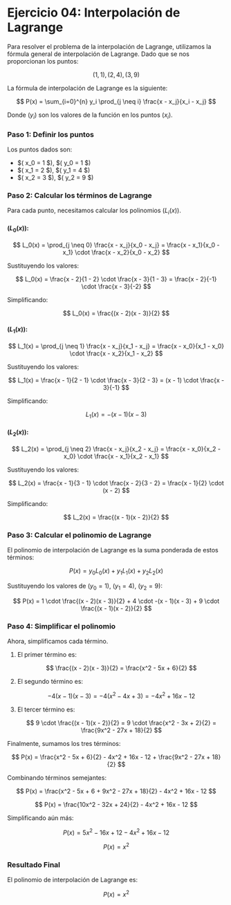 # Ejercicio 04: Interpolación de Lagrange
Para resolver el problema de la interpolación de Lagrange, utilizamos la fórmula general de interpolación de Lagrange. Dado que se nos proporcionan los puntos:

$$
(1, 1), (2, 4), (3, 9)
$$

La fórmula de interpolación de Lagrange es la siguiente:

$$
P(x) = \sum_{i=0}^{n} y_i \prod_{j \neq i} \frac{x - x_j}{x_i - x_j}
$$

Donde $( y_i )$ son los valores de la función en los puntos $( x_i )$.

### Paso 1: Definir los puntos

Los puntos dados son:

- $( x_0 = 1 $), $( y_0 = 1 $)
- $( x_1 = 2 $), $( y_1 = 4 $)
- $( x_2 = 3 $), $( y_2 = 9 $)

### Paso 2: Calcular los términos de Lagrange

Para cada punto, necesitamos calcular los polinomios $( L_i(x) )$.

#### $( L_0(x) )$:

$$
L_0(x) = \prod_{j \neq 0} \frac{x - x_j}{x_0 - x_j} = \frac{x - x_1}{x_0 - x_1} \cdot \frac{x - x_2}{x_0 - x_2}
$$

Sustituyendo los valores:

$$
L_0(x) = \frac{x - 2}{1 - 2} \cdot \frac{x - 3}{1 - 3} = \frac{x - 2}{-1} \cdot \frac{x - 3}{-2}
$$

Simplificando:

$$
L_0(x) = \frac{(x - 2)(x - 3)}{2}
$$

#### $( L_1(x) )$:

$$
L_1(x) = \prod_{j \neq 1} \frac{x - x_j}{x_1 - x_j} = \frac{x - x_0}{x_1 - x_0} \cdot \frac{x - x_2}{x_1 - x_2}
$$

Sustituyendo los valores:

$$
L_1(x) = \frac{x - 1}{2 - 1} \cdot \frac{x - 3}{2 - 3} = (x - 1) \cdot \frac{x - 3}{-1}
$$

Simplificando:

$$
L_1(x) = -(x - 1)(x - 3)
$$

#### $( L_2(x) )$:

$$
L_2(x) = \prod_{j \neq 2} \frac{x - x_j}{x_2 - x_j} = \frac{x - x_0}{x_2 - x_0} \cdot \frac{x - x_1}{x_2 - x_1}
$$

Sustituyendo los valores:

$$
L_2(x) = \frac{x - 1}{3 - 1} \cdot \frac{x - 2}{3 - 2} = \frac{x - 1}{2} \cdot (x - 2)
$$

Simplificando:

$$
L_2(x) = \frac{(x - 1)(x - 2)}{2}
$$

### Paso 3: Calcular el polinomio de Lagrange

El polinomio de interpolación de Lagrange es la suma ponderada de estos términos:

$$
P(x) = y_0 L_0(x) + y_1 L_1(x) + y_2 L_2(x)
$$

Sustituyendo los valores de $( y_0 = 1 )$, $( y_1 = 4 )$, $( y_2 = 9 )$:

$$
P(x) = 1 \cdot \frac{(x - 2)(x - 3)}{2} + 4 \cdot -(x - 1)(x - 3) + 9 \cdot \frac{(x - 1)(x - 2)}{2}
$$

### Paso 4: Simplificar el polinomio

Ahora, simplificamos cada término.

1. El primer término es:

   $$
   \frac{(x - 2)(x - 3)}{2} = \frac{x^2 - 5x + 6}{2}
   $$

2. El segundo término es:

   $$
   -4(x - 1)(x - 3) = -4(x^2 - 4x + 3) = -4x^2 + 16x - 12
   $$

3. El tercer término es:

   $$
   9 \cdot \frac{(x - 1)(x - 2)}{2} = 9 \cdot \frac{x^2 - 3x + 2}{2} = \frac{9x^2 - 27x + 18}{2}
   $$

Finalmente, sumamos los tres términos:

$$
P(x) = \frac{x^2 - 5x + 6}{2} - 4x^2 + 16x - 12 + \frac{9x^2 - 27x + 18}{2}
$$

Combinando términos semejantes:

$$
P(x) = \frac{x^2 - 5x + 6 + 9x^2 - 27x + 18}{2} - 4x^2 + 16x - 12
$$

$$
P(x) = \frac{10x^2 - 32x + 24}{2} - 4x^2 + 16x - 12
$$

Simplificando aún más:

$$
P(x) = 5x^2 - 16x + 12 - 4x^2 + 16x - 12
$$

$$
P(x) = x^2
$$

### Resultado Final

El polinomio de interpolación de Lagrange es:

$$
P(x) = x^2
$$